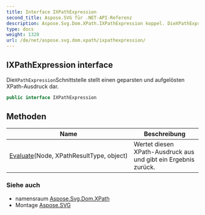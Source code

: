 ```yaml
---
title: Interface IXPathExpression
second_title: Aspose.SVG für .NET-API-Referenz
description: Aspose.Svg.Dom.XPath.IXPathExpression koppel. DieXPathExpressionSchnittstelle stellt einen geparsten und aufgelösten XPathAusdruck dar.
type: docs
weight: 1320
url: /de/net/aspose.svg.dom.xpath/ixpathexpression/
---
```

## IXPathExpression interface

Die`XPathExpression`Schnittstelle stellt einen geparsten und aufgelösten XPath-Ausdruck dar.

```csharp
public interface IXPathExpression
```

## Methoden

| Name | Beschreibung |
| --- | --- |
| [Evaluate](../../aspose.svg.dom.xpath/ixpathexpression/evaluate/)(Node, XPathResultType, object) | Wertet diesen XPath-Ausdruck aus und gibt ein Ergebnis zurück. |

### Siehe auch

* namensraum [Aspose.Svg.Dom.XPath](../../aspose.svg.dom.xpath/)
* Montage [Aspose.SVG](../../)


